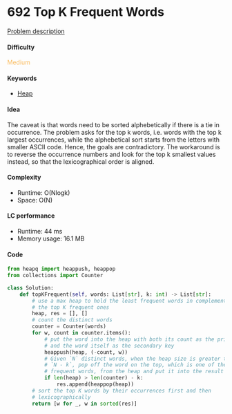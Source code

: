 692 Top K Frequent Words    
=======================
[Problem description](https://leetcode.com/problems/top-k-frequent-words/)

#### Difficulty
<span style="color:#FABC60">Medium</span>

#### Keywords
- [Heap](../categories/heap.md)
  
#### Idea
The caveat is that words need to be sorted alphebetically if there is a tie in occurrence. The problem asks for the top k words, i.e. words with the top k largest occurrences, while the alphebetical sort starts from the letters with smaller ASCII code. Hence, the goals are contradictory. The workaround is to reverse the occurrence numbers and look for the top k smallest values instead, so that the lexicographical order is aligned. 

#### Complexity
- Runtime: O(Nlogk)
- Space: O(N)
  
#### LC performance
- Runtime: 44 ms
- Memory usage: 16.1 MB

#### Code
```python
from heapq import heappush, heappop
from collections import Counter

class Solution:
    def topKFrequent(self, words: List[str], k: int) -> List[str]:
        # use a max heap to hold the least frequent words in complementary to 
        # the top K frequent ones
        heap, res = [], []
        # count the distinct words
        counter = Counter(words)
        for w, count in counter.items():
            # put the word into the heap with both its count as the primary key 
            # and the word itself as the secondary key
            heappush(heap, (-count, w))
            # Given `N` distinct words, when the heap size is greater than 
            # `N - k`, pop off the word on the top, which is one of the top K 
            # frequent words, from the heap and put it into the result
            if len(heap) > len(counter) - k:
                res.append(heappop(heap))
        # sort the top K words by their occurrences first and then 
        # lexicographically
        return [w for _, w in sorted(res)]
```